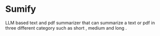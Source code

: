 # Sumify
LLM based  text and pdf summarizer that can summarize a text or pdf in three different category such as short , medium and long .
